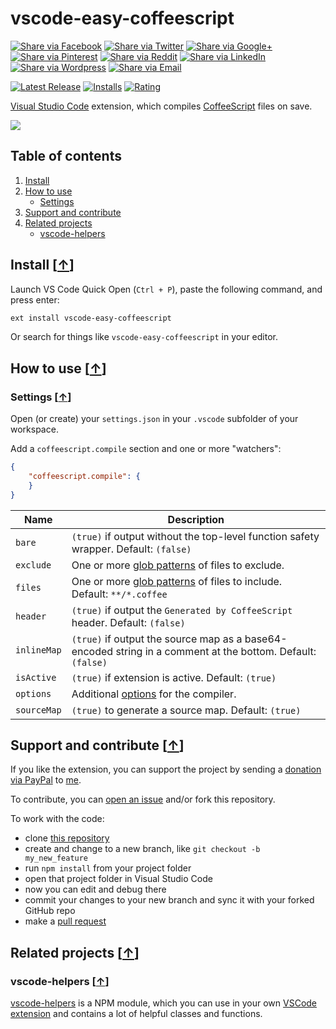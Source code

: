 # vscode-easy-coffeescript

[![Share via Facebook](https://raw.githubusercontent.com/mkloubert/vscode-easy-coffeescript/master/img/share/Facebook.png)](https://www.facebook.com/sharer/sharer.php?u=https%3A%2F%2Fmarketplace.visualstudio.com%2Fitems%3FitemName%3Dmkloubert.vscode-easy-coffeescript&quote=Git%20Notify) [![Share via Twitter](https://raw.githubusercontent.com/mkloubert/vscode-easy-coffeescript/master/img/share/Twitter.png)](https://twitter.com/intent/tweet?source=https%3A%2F%2Fmarketplace.visualstudio.com%2Fitems%3FitemName%3Dmkloubert.vscode-easy-coffeescript&text=Git%20Notify:%20https%3A%2F%2Fmarketplace.visualstudio.com%2Fitems%3FitemName%3Dmkloubert.vscode-easy-coffeescript&via=mjkloubert) [![Share via Google+](https://raw.githubusercontent.com/mkloubert/vscode-easy-coffeescript/master/img/share/Google+.png)](https://plus.google.com/share?url=https%3A%2F%2Fmarketplace.visualstudio.com%2Fitems%3FitemName%3Dmkloubert.vscode-easy-coffeescript) [![Share via Pinterest](https://raw.githubusercontent.com/mkloubert/vscode-easy-coffeescript/master/img/share/Pinterest.png)](http://pinterest.com/pin/create/button/?url=https%3A%2F%2Fmarketplace.visualstudio.com%2Fitems%3FitemName%3Dmkloubert.vscode-easy-coffeescript&description=Visual%20Studio%20Code%20extension%2C%20which%20receives%20and%20shows%20git%20events%20from%20webhooks.) [![Share via Reddit](https://raw.githubusercontent.com/mkloubert/vscode-easy-coffeescript/master/img/share/Reddit.png)](http://www.reddit.com/submit?url=https%3A%2F%2Fmarketplace.visualstudio.com%2Fitems%3FitemName%3Dmkloubert.vscode-easy-coffeescript&title=Git%20Notify) [![Share via LinkedIn](https://raw.githubusercontent.com/mkloubert/vscode-easy-coffeescript/master/img/share/LinkedIn.png)](http://www.linkedin.com/shareArticle?mini=true&url=https%3A%2F%2Fmarketplace.visualstudio.com%2Fitems%3FitemName%3Dmkloubert.vscode-easy-coffeescript&title=Git%20Notify&summary=Visual%20Studio%20Code%20extension%2C%20which%20receives%20and%20shows%20git%20events%20from%20webhooks.&source=https%3A%2F%2Fmarketplace.visualstudio.com%2Fitems%3FitemName%3Dmkloubert.vscode-easy-coffeescript) [![Share via Wordpress](https://raw.githubusercontent.com/mkloubert/vscode-easy-coffeescript/master/img/share/Wordpress.png)](http://wordpress.com/press-this.php?u=https%3A%2F%2Fmarketplace.visualstudio.com%2Fitems%3FitemName%3Dmkloubert.vscode-easy-coffeescript&quote=Git%20Notify&s=Visual%20Studio%20Code%20extension%2C%20which%20receives%20and%20shows%20git%20events%20from%20webhooks.) [![Share via Email](https://raw.githubusercontent.com/mkloubert/vscode-easy-coffeescript/master/img/share/Email.png)](mailto:?subject=Git%20Notify&body=Visual%20Studio%20Code%20extension%2C%20which%20receives%20and%20shows%20git%20events%20from%20webhooks.:%20https%3A%2F%2Fmarketplace.visualstudio.com%2Fitems%3FitemName%3Dmkloubert.vscode-easy-coffeescript)


[![Latest Release](https://vsmarketplacebadge.apphb.com/version-short/mkloubert.vscode-easy-coffeescript.svg)](https://marketplace.visualstudio.com/items?itemName=mkloubert.vscode-easy-coffeescript)
[![Installs](https://vsmarketplacebadge.apphb.com/installs/mkloubert.vscode-easy-coffeescript.svg)](https://marketplace.visualstudio.com/items?itemName=mkloubert.vscode-easy-coffeescript)
[![Rating](https://vsmarketplacebadge.apphb.com/rating-short/mkloubert.vscode-easy-coffeescript.svg)](https://marketplace.visualstudio.com/items?itemName=mkloubert.vscode-easy-coffeescript#review-details)

[Visual Studio Code](https://code.visualstudio.com) extension, which compiles [CoffeeScript](http://coffeescript.org/) files on save.

<kbd>
  <img src="https://raw.githubusercontent.com/mkloubert/vscode-easy-coffeescript/master/img/demo1.gif">
</kbd>

## Table of contents

1. [Install](#install-)
2. [How to use](#how-to-use-)
   * [Settings](#settings-)
3. [Support and contribute](#support-and-contribute-)
4. [Related projects](#related-projects-)
   * [vscode-helpers](#vscode-helpers-)

## Install [[&uarr;](#table-of-contents)]

Launch VS Code Quick Open (`Ctrl + P`), paste the following command, and press enter:

```bash
ext install vscode-easy-coffeescript
```

Or search for things like `vscode-easy-coffeescript` in your editor.

## How to use [[&uarr;](#table-of-contents)]

### Settings [[&uarr;](#how-to-use-)]

Open (or create) your `settings.json` in your `.vscode` subfolder of your workspace.

Add a `coffeescript.compile` section and one or more "watchers":

```json
{
    "coffeescript.compile": {
    }
}
```

| Name | Description |
| ---- | --------- |
| `bare` | `(true)` if output without the top-level function safety wrapper. Default: `(false)` |
| `exclude` | One or more [glob patterns](https://github.com/isaacs/minimatch) of files to exclude. |
| `files` | One or more [glob patterns](https://github.com/isaacs/minimatch) of files to include. Default: `**/*.coffee` |
| `header` | `(true)` if output the `Generated by CoffeeScript` header. Default: `(false)` |
| `inlineMap` | `(true)` if output the source map as a base64-encoded string in a comment at the bottom. Default: `(false)` |
| `isActive` | `(true)` if extension is active. Default: `(true)` |
| `options` | Additional [options](http://coffeescript.org/#nodejs-usage) for the compiler. |
| `sourceMap` | `(true)` to generate a source map. Default: `(true)` |

## Support and contribute [[&uarr;](#table-of-contents)]

If you like the extension, you can support the project by sending a [donation via PayPal](https://paypal.me/MarcelKloubert) to [me](https://github.com/mkloubert).

To contribute, you can [open an issue](https://github.com/mkloubert/vscode-easy-coffeescript/issues) and/or fork this repository.

To work with the code:

* clone [this repository](https://github.com/mkloubert/vscode-easy-coffeescript)
* create and change to a new branch, like `git checkout -b my_new_feature`
* run `npm install` from your project folder
* open that project folder in Visual Studio Code
* now you can edit and debug there
* commit your changes to your new branch and sync it with your forked GitHub repo
* make a [pull request](https://github.com/mkloubert/vscode-easy-coffeescript/pulls)

## Related projects [[&uarr;](#table-of-contents)]

### vscode-helpers [[&uarr;](#related-projects-)]

[vscode-helpers](https://github.com/mkloubert/vscode-helpers) is a NPM module, which you can use in your own [VSCode extension](https://code.visualstudio.com/docs/extensions/overview) and contains a lot of helpful classes and functions.
